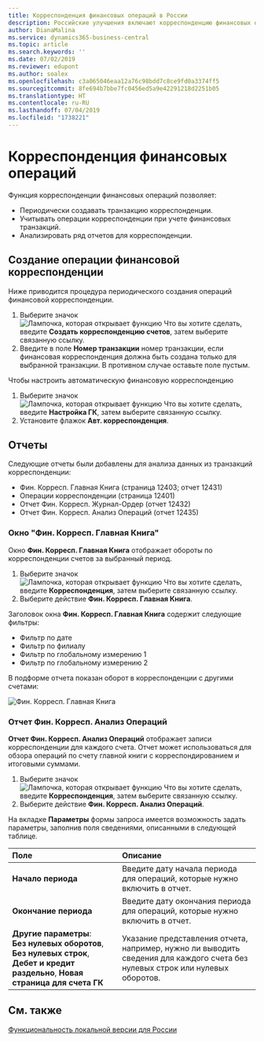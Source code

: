 ```yaml
---
title: Корреспонденция финансовых операций в России
description: Российские улучшения включают корреспонденцию финансовых операций.
author: DianaMalina
ms.service: dynamics365-business-central
ms.topic: article
ms.search.keywords: ''
ms.date: 07/02/2019
ms.reviewer: edupont
ms.author: soalex
ms.openlocfilehash: c3a065046eaa12a76c98bdd7c8ce9fd0a3374ff5
ms.sourcegitcommit: 8fe694b7bbe7fc0456ed5a9e42291218d2251b05
ms.translationtype: HT
ms.contentlocale: ru-RU
ms.lasthandoff: 07/04/2019
ms.locfileid: "1738221"
---
```

# <a name="general-ledger-correspondence"></a>Корреспонденция финансовых операций

Функция корреспонденции финансовых операций позволяет: 

- Периодически создавать транзакцию корреспонденции.
- Учитывать операции корреспонденции при учете финансовых транзакций.
- Анализировать ряд отчетов для корреспонденции.

 

## <a name="creating-a-general-ledger-correspondence-entry"></a>Создание операции финансовой корреспонденции

 

Ниже приводится процедура периодического создания операций финансовой корреспонденции.

 

1. Выберите значок ![Лампочка, которая открывает функцию Что вы хотите сделать](../../media/ui-search/search_small.png "Что вы хотите сделать"), введите **Создать корреспонденцию счетов**, затем выберите связанную ссылку.
2. Введите в поле **Номер транзакции** номер транзакции, если финансовая корреспонденция должна быть создана только для выбранной транзакции. В противном случае оставьте поле пустым.

 

Чтобы настроить автоматическую финансовую корреспонденцию

 

1. Выберите значок ![Лампочка, которая открывает функцию Что вы хотите сделать](../../media/ui-search/search_small.png "Что вы хотите сделать"), введите **Настройка ГК**, затем выберите связанную ссылку.
2. Установите флажок **Авт. корреспонденция**.

 

## <a name="reports"></a>Отчеты

 

Следующие отчеты были добавлены для анализа данных из транзакций корреспонденции:

 

- Фин. Корресп. Главная Книга (страница 12403; отчет 12431)
- Операции корреспонденции (страница 12401)
- Отчет Фин. Корресп. Журнал-Ордер (отчет 12432)
- Отчет Фин. Корресп. Анализ Операций (отчет 12435)

 

### <a name="general-ledger---correspondence-window"></a>Окно "Фин. Корресп. Главная Книга"

 

Окно **Фин. Корресп. Главная Книга** отображает обороты по корреспонденции счетов за выбранный период.

 

1. Выберите значок ![Лампочка, которая открывает функцию Что вы хотите сделать](../../media/ui-search/search_small.png "Что вы хотите сделать"), введите **Корреспонденция**, затем выберите связанную ссылку.
2. Выберите действие **Фин. Корресп. Главная Книга**.

 

Заголовок окна **Фин. Корресп. Главная Книга** содержит следующие фильтры:

 

- Фильтр по дате
- Фильтр по филиалу
- Фильтр по глобальному измерению 1
- Фильтр по глобальному измерению 2

 

В подформе отчета показан оборот в корреспонденции с другими счетами:

![Фин. Корресп. Главная Книга](General-Ledger-Correspondence.png)

 

### <a name="gl-corresp-entries-analysis-report"></a>Отчет Фин. Корресп. Анализ Операций

 

**Отчет Фин. Корресп. Анализ Операций** отображает записи корреспонденции для каждого счета. Отчет может использоваться для обзора операций по счету главной книги с корреспондированием и итоговыми суммами.

 

1. Выберите значок ![Лампочка, которая открывает функцию Что вы хотите сделать](../../media/ui-search/search_small.png "Что вы хотите сделать"), введите **Корреспонденция**, затем выберите связанную ссылку.
2. Выберите действие **Фин. Корресп. Анализ Операций**.

 

На вкладке **Параметры** формы запроса имеется возможность задать параметры, заполнив поля сведениями, описанными в следующей таблице.

 

| Поле                                                        | Описание                                                  |
| :----------------------------------------------------------- | :----------------------------------------------------------- |
| **Начало периода**                                         | Введите дату начала периода для операций, которые нужно включить в отчет. |
| **Окончание периода**                                         | Введите дату окончания периода для операций, которые нужно включить в отчет. |
| **Другие параметры**:<br />**Без нулевых оборотов**, **Без нулевых строк**, **Дебет и кредит раздельно**, **Новая страница для счета ГК** | Указание представления отчета, например, нужно ли выводить сведения для каждого счета без нулевых строк или нулевых оборотов. |

 

## <a name="see-also"></a>См. также

 

[Функциональность локальной версии для России](russia-local-functionality.md)

